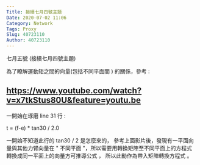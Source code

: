 ```yaml
---
Title: 接續七月四號主題
Date: 2020-07-02 11:06
Category: Network
Tags: Proxy
Slug: 40723110
Author: 40723110
---
```


七月五號
(接續七月四號主題)

為了瞭解運動矩之間的向量(包括不同平面間 ) 的關係，參考 : 

https://www.youtube.com/watch?v=x7tkStus80U&feature=youtu.be
----

一開始在琢磨 line 31 行 :

t = (f-e) * tan30 / 2.0

一開始不知道此行的 tan30 / 2 是怎麼來的， 參考上面影片後，發現有一平面向量與其他力臂向量在 " 不同平面 "，所以需要用轉換矩陣至不同平面上的方程式 轉換成同一平面上的向量方可推導公式 ， 所以此動作為帶入矩陣轉換方程式 。
